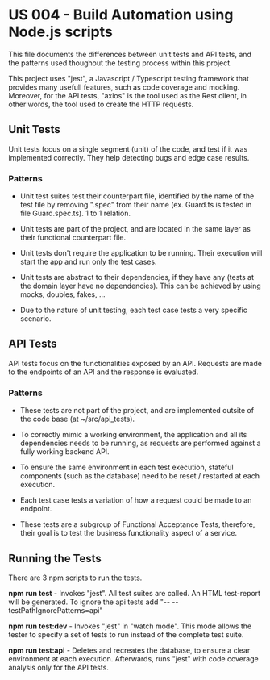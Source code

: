 # US 004 - Build Automation using Node.js scripts

This file documents the differences between unit tests and API tests, and the patterns used thoughout the testing process within this project.

This project uses "jest", a Javascript / Typescript testing framework that provides many usefull features, such as code coverage and mocking. Moreover, for the API tests, "axios" is the tool used as the Rest client, in other words, the tool used to create the HTTP requests.

## Unit Tests

Unit tests focus on a single segment (unit) of the code, and test if it was implemented correctly. They help detecting bugs and edge case results.

### Patterns

 * Unit test suites test their counterpart file, identified by the name of the test file by removing ".spec" from their name (ex. Guard.ts is tested in file Guard.spec.ts). 1 to 1 relation.

 * Unit tests are part of the project, and are located in the same layer as their functional counterpart file.

 * Unit tests don't require the application to be running. Their execution will start the app and run only the test cases.

 * Unit tests are abstract to their dependencies, if they have any (tests at the domain layer have no dependencies). This can be achieved by using mocks, doubles, fakes, ...

 * Due to the nature of unit testing, each test case tests a very specific scenario.



## API Tests

API tests focus on the functionalities exposed by an API. Requests are made to the endpoints of an API and the response is evaluated.

### Patterns

 * These tests are not part of the project, and are implemented outsite of the code base (at ~/src/api_tests).

 * To correctly mimic a working environment, the application and all its dependencies needs to be running, as requests are performed against a fully working backend API.

 * To ensure the same environment in each test execution, stateful components (such as the database) need to be reset / restarted at each execution.

 * Each test case tests a variation of how a request could be made to an endpoint.

 * These tests are a subgroup of Functional Acceptance Tests, therefore, their goal is to test the business functionality aspect of a service.



## Running the Tests

There are 3 npm scripts to run the tests.

**npm run test** - Invokes "jest". All test suites are called. An HTML test-report will be generated. To ignore the api tests add "-- --testPathIgnorePatterns=api"

**npm run test:dev** - Invokes "jest" in "watch mode". This mode allows the tester to specify a set of tests to run instead of the complete test suite.

**npm run test:api** - Deletes and recreates the database, to ensure a clear environment at each execution. Afterwards, runs "jest" with code coverage analysis only for the API tests.
